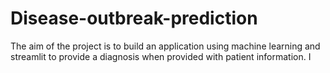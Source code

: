 # Disease-outbreak-prediction
The aim of the project is to build an application using machine learning and streamlit to provide a diagnosis when provided with patient information. I
